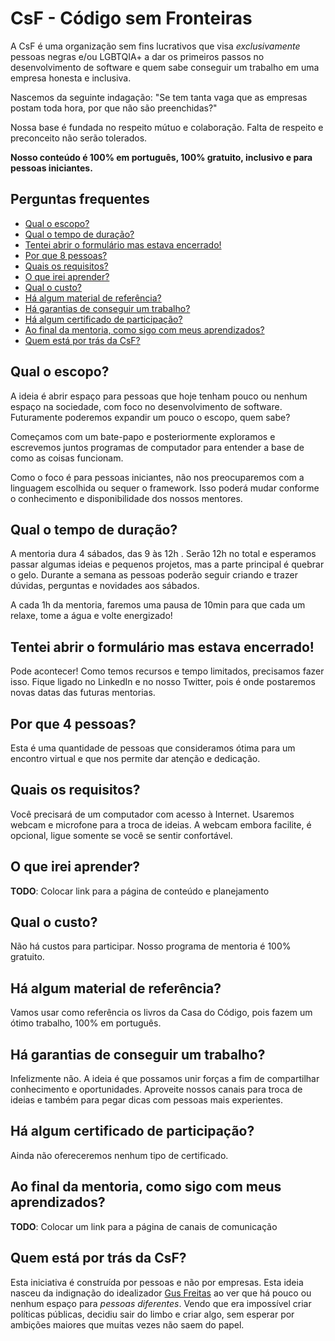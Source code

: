 # CsF - Código sem Fronteiras

A CsF é uma organização sem fins lucrativos que visa _exclusivamente_ pessoas negras e/ou LGBTQIA+ a dar os primeiros passos no desenvolvimento de software e quem sabe conseguir um trabalho em uma empresa honesta e inclusiva.

Nascemos da seguinte indagação: "Se tem tanta vaga que as empresas postam toda hora, por que não são preenchidas?"

Nossa base é fundada no respeito mútuo e colaboração. Falta de respeito e preconceito não serão tolerados.

**Nosso conteúdo é 100% em português, 100% gratuito, inclusivo e para pessoas iniciantes.**

## Perguntas frequentes

- [Qual o escopo?](#qual-o-escopo)
- [Qual o tempo de duração?](#qual-o-tempo-de-duração)
- [Tentei abrir o formulário mas estava encerrado!](#tentei-abrir-o-formulário-mas-estava-encerrado)
- [Por que 8 pessoas?](#por-que-8-pessoas)
- [Quais os requisitos?](#quais-os-requisitos)
- [O que irei aprender?](#o-que-irei-aprender)
- [Qual o custo?](#qual-o-custo)
- [Há algum material de referência?](#há-algum-material-de-referência)
- [Há garantias de conseguir um trabalho?](#há-garantias-de-conseguir-um-trabalho)
- [Há algum certificado de participação?](#há-algum-certificado-de-participação)
- [Ao final da mentoria, como sigo com meus aprendizados?](#ao-final-da-mentoria-como-sigo-com-meus-aprendizados)
- [Quem está por trás da CsF?](#quem-está-por-trás-da-csf)

## Qual o escopo?
A ideia é abrir espaço para pessoas que hoje tenham pouco ou nenhum espaço na sociedade, com foco no desenvolvimento de software.
Futuramente poderemos expandir um pouco o escopo, quem sabe?

Começamos com um bate-papo e posteriormente exploramos e escrevemos juntos programas de computador para entender a base de como as coisas funcionam.

Como o foco é para pessoas iniciantes, não nos preocuparemos com a linguagem escolhida ou sequer o framework. Isso poderá mudar conforme
o conhecimento e disponibilidade dos nossos mentores.

## Qual o tempo de duração?
A mentoria dura 4 sábados, das 9 às 12h . Serão 12h no total e esperamos passar algumas ideias e pequenos projetos, mas a parte principal é quebrar o gelo.
Durante a semana as pessoas poderão seguir criando e trazer dúvidas, perguntas e novidades aos sábados.

A cada 1h da mentoria, faremos uma pausa de 10min para que cada um relaxe, tome a água e volte energizado!

## Tentei abrir o formulário mas estava encerrado!
Pode acontecer! Como temos recursos e tempo limitados, precisamos fazer isso. Fique ligado no LinkedIn e no nosso Twitter, pois é onde
postaremos novas datas das futuras mentorias.

## Por que 4 pessoas?
Esta é uma quantidade de pessoas que consideramos ótima para um encontro virtual e que nos permite dar atenção e dedicação.

## Quais os requisitos?
Você precisará de um computador com acesso à Internet. Usaremos webcam e microfone para a troca de ideias.
A webcam embora facilite, é opcional, ligue somente se você se sentir confortável.

## O que irei aprender?
**TODO**: Colocar link para a página de conteúdo e planejamento

## Qual o custo?
Não há custos para participar. Nosso programa de mentoria é 100% gratuito.

## Há algum material de referência?
Vamos usar como referência os livros da Casa do Código, pois fazem um ótimo trabalho, 100% em português.

## Há garantias de conseguir um trabalho?
Infelizmente não. A ideia é que possamos unir forças a fim de compartilhar conhecimento e oportunidades.
Aproveite nossos canais para troca de ideias e também para pegar dicas com pessoas mais experientes.

## Há algum certificado de participação?
Ainda não ofereceremos nenhum tipo de certificado.

## Ao final da mentoria, como sigo com meus aprendizados?
**TODO**: Colocar um link para a página de canais de comunicação

## Quem está por trás da CsF?
Esta iniciativa é construída por pessoas e não por empresas.
Esta ideia nasceu da indignação do idealizador [Gus Freitas](https://github.com/axcdnt) ao ver que há pouco ou nenhum espaço para _pessoas diferentes_.
Vendo que era impossível criar políticas públicas, decidiu sair do limbo e criar algo, sem esperar por ambições maiores que muitas vezes não saem do papel.


